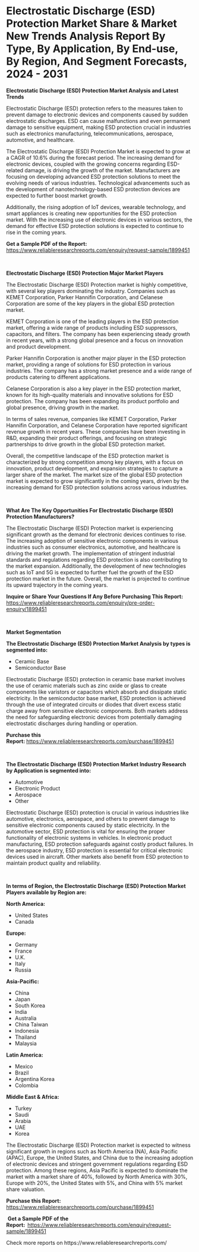 <p><h1>Electrostatic Discharge (ESD) Protection Market Share & Market New Trends Analysis Report By Type, By Application, By End-use, By Region, And Segment Forecasts, 2024 - 2031</h1></p><p><strong>Electrostatic Discharge (ESD) Protection Market Analysis and Latest Trends</strong></p>
<p><p>Electrostatic Discharge (ESD) protection refers to the measures taken to prevent damage to electronic devices and components caused by sudden electrostatic discharges. ESD can cause malfunctions and even permanent damage to sensitive equipment, making ESD protection crucial in industries such as electronics manufacturing, telecommunications, aerospace, automotive, and healthcare.</p><p>The Electrostatic Discharge (ESD) Protection Market is expected to grow at a CAGR of 10.6% during the forecast period. The increasing demand for electronic devices, coupled with the growing concerns regarding ESD-related damage, is driving the growth of the market. Manufacturers are focusing on developing advanced ESD protection solutions to meet the evolving needs of various industries. Technological advancements such as the development of nanotechnology-based ESD protection devices are expected to further boost market growth.</p><p>Additionally, the rising adoption of IoT devices, wearable technology, and smart appliances is creating new opportunities for the ESD protection market. With the increasing use of electronic devices in various sectors, the demand for effective ESD protection solutions is expected to continue to rise in the coming years.</p></p>
<p><strong>Get a Sample PDF of the Report:&nbsp;</strong> <a href="https://www.reliableresearchreports.com/enquiry/request-sample/1899451">https://www.reliableresearchreports.com/enquiry/request-sample/1899451</a></p>
<p>&nbsp;</p>
<p><strong>Electrostatic Discharge (ESD) Protection Major Market Players</strong></p>
<p><p>The Electrostatic Discharge (ESD) Protection market is highly competitive, with several key players dominating the industry. Companies such as KEMET Corporation, Parker Hannifin Corporation, and Celanese Corporation are some of the key players in the global ESD protection market.</p><p>KEMET Corporation is one of the leading players in the ESD protection market, offering a wide range of products including ESD suppressors, capacitors, and filters. The company has been experiencing steady growth in recent years, with a strong global presence and a focus on innovation and product development.</p><p>Parker Hannifin Corporation is another major player in the ESD protection market, providing a range of solutions for ESD protection in various industries. The company has a strong market presence and a wide range of products catering to different applications.</p><p>Celanese Corporation is also a key player in the ESD protection market, known for its high-quality materials and innovative solutions for ESD protection. The company has been expanding its product portfolio and global presence, driving growth in the market.</p><p>In terms of sales revenue, companies like KEMET Corporation, Parker Hannifin Corporation, and Celanese Corporation have reported significant revenue growth in recent years. These companies have been investing in R&D, expanding their product offerings, and focusing on strategic partnerships to drive growth in the global ESD protection market.</p><p>Overall, the competitive landscape of the ESD protection market is characterized by strong competition among key players, with a focus on innovation, product development, and expansion strategies to capture a larger share of the market. The market size of the global ESD protection market is expected to grow significantly in the coming years, driven by the increasing demand for ESD protection solutions across various industries.</p></p>
<p>&nbsp;</p>
<p><strong>What Are The Key Opportunities For Electrostatic Discharge (ESD) Protection Manufacturers?</strong></p>
<p><p>The Electrostatic Discharge (ESD) Protection market is experiencing significant growth as the demand for electronic devices continues to rise. The increasing adoption of sensitive electronic components in various industries such as consumer electronics, automotive, and healthcare is driving the market growth. The implementation of stringent industrial standards and regulations regarding ESD protection is also contributing to the market expansion. Additionally, the development of new technologies such as IoT and 5G is expected to further fuel the growth of the ESD protection market in the future. Overall, the market is projected to continue its upward trajectory in the coming years.</p></p>
<p><strong>Inquire or Share Your Questions If Any Before Purchasing This Report:</strong> <a href="https://www.reliableresearchreports.com/enquiry/pre-order-enquiry/1899451">https://www.reliableresearchreports.com/enquiry/pre-order-enquiry/1899451</a></p>
<p>&nbsp;</p>
<p><strong>Market Segmentation</strong></p>
<p><strong>The Electrostatic Discharge (ESD) Protection Market Analysis by types is segmented into:</strong></p>
<p><ul><li>Ceramic Base</li><li>Semiconductor Base</li></ul></p>
<p><p>Electrostatic Discharge (ESD) protection in ceramic base market involves the use of ceramic materials such as zinc oxide or glass to create components like varistors or capacitors which absorb and dissipate static electricity. In the semiconductor base market, ESD protection is achieved through the use of integrated circuits or diodes that divert excess static charge away from sensitive electronic components. Both markets address the need for safeguarding electronic devices from potentially damaging electrostatic discharges during handling or operation.</p></p>
<p><strong>Purchase this Report:&nbsp;</strong><a href="https://www.reliableresearchreports.com/purchase/1899451">https://www.reliableresearchreports.com/purchase/1899451</a></p>
<p>&nbsp;</p>
<p><strong>The Electrostatic Discharge (ESD) Protection Market Industry Research by Application is segmented into:</strong></p>
<p><ul><li>Automotive</li><li>Electronic Product</li><li>Aerospace</li><li>Other</li></ul></p>
<p><p>Electrostatic Discharge (ESD) protection is crucial in various industries like automotive, electronics, aerospace, and others to prevent damage to sensitive electronic components caused by static electricity. In the automotive sector, ESD protection is vital for ensuring the proper functionality of electronic systems in vehicles. In electronic product manufacturing, ESD protection safeguards against costly product failures. In the aerospace industry, ESD protection is essential for critical electronic devices used in aircraft. Other markets also benefit from ESD protection to maintain product quality and reliability.</p></p>
<p>&nbsp;</p>
<p><strong>In terms of Region, the Electrostatic Discharge (ESD) Protection Market Players available by Region are:</strong></p>
<p>
    <p> <strong> North America: </strong>
        <ul>
            <li>United States</li>
            <li>Canada</li>
        </ul>
        </p> 
    <p> <strong> Europe: </strong>
        <ul>
            <li>Germany</li>
            <li>France</li>
            <li>U.K.</li>
            <li>Italy</li>
            <li>Russia</li>
        </ul>
        </p> 
    <p> <strong> Asia-Pacific: </strong>
        <ul>
            <li>China</li>
            <li>Japan</li>
            <li>South Korea</li>
            <li>India</li>
            <li>Australia</li>
            <li>China Taiwan</li>
            <li>Indonesia</li>
            <li>Thailand</li>
            <li>Malaysia</li>
        </ul>
        </p> 
    <p> <strong> Latin America: </strong>
        <ul>
            <li>Mexico</li>
            <li>Brazil</li>
            <li>Argentina Korea</li>
            <li>Colombia</li>
        </ul>
        </p> 
    <p> <strong> Middle East & Africa: </strong>
        <ul>
            <li>Turkey</li>
            <li>Saudi</li>
            <li>Arabia</li>
            <li>UAE</li>
            <li>Korea</li>
        </ul>
    </p>
    </p>
<p><p>The Electrostatic Discharge (ESD) Protection market is expected to witness significant growth in regions such as North America (NA), Asia Pacific (APAC), Europe, the United States, and China due to the increasing adoption of electronic devices and stringent government regulations regarding ESD protection. Among these regions, Asia Pacific is expected to dominate the market with a market share of 40%, followed by North America with 30%, Europe with 20%, the United States with 5%, and China with 5% market share valuation.</p></p>
<p><strong>Purchase this Report: </strong><a href="https://www.reliableresearchreports.com/purchase/1899451">https://www.reliableresearchreports.com/purchase/1899451</a></p>
<p>&nbsp;<strong>Get a Sample PDF of the Report:&nbsp;&nbsp;</strong><a href="https://www.reliableresearchreports.com/enquiry/request-sample/1899451">https://www.reliableresearchreports.com/enquiry/request-sample/1899451</a></p>
<p><strong></strong></p>
<p>Check more reports on https://www.reliableresearchreports.com/</p>